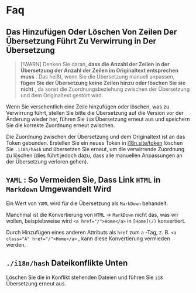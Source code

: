 # Faq

## Das Hinzufügen Oder Löschen Von Zeilen Der Übersetzung Führt Zu Verwirrung in Der Übersetzung

> [!WARN]
> Denken Sie daran, **dass die Anzahl der Zeilen in der Übersetzung der Anzahl der Zeilen im Originaltext entsprechen muss** .
> Das heißt, wenn Sie die Übersetzung manuell anpassen, **fügen Sie der Übersetzung keine Zeilen hinzu oder löschen Sie sie nicht** , da sonst die Zuordnungsbeziehung zwischen der Übersetzung und dem Originaltext gestört wird.

Wenn Sie versehentlich eine Zeile hinzufügen oder löschen, was zu Verwirrung führt, stellen Sie bitte die Übersetzung auf die Version vor der Änderung wieder her, führen Sie `i18` Übersetzung erneut aus und speichern Sie die korrekte Zuordnung erneut zwischen.

Die Zuordnung zwischen der Übersetzung und dem Originaltext ist an das Token gebunden. Erstellen Sie ein neues Token in [i18n.site/token](//i18n.site/token) löschen Sie `.i18h/hash` und übersetzen Sie erneut, um die verwirrende Zuordnung zu löschen (dies führt jedoch dazu, dass alle manuellen Anpassungen an der Übersetzung verloren gehen).

## `YAML` : So Vermeiden Sie, Dass Link `HTML` in `Markdown` Umgewandelt Wird

Ein Wert von `YAML` wird für die Übersetzung als `MarkDown` behandelt.

Manchmal ist die Konvertierung von `HTML` → `MarkDown` nicht das, was wir wollen, beispielsweise wird `<a href="/">Home</a>` in `[Home](/)` konvertiert.

Durch Hinzufügen eines anderen Attributs als `href` zum `a` -Tag, z. B. `<a class="A" href="/">Home</a>` , kann diese Konvertierung vermieden werden.

## `./i18n/hash` Dateikonflikte Unten

Löschen Sie die in Konflikt stehenden Dateien und führen Sie `i18` Übersetzung erneut aus.